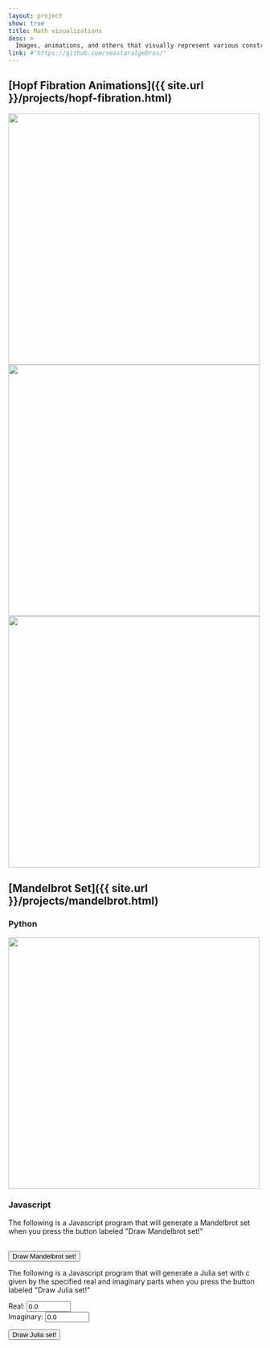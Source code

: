 ```yaml
---
layout: project
show: true
title: Math visualizations
desc: >
  Images, animations, and others that visually represent various constructs in math.
link: #"https://github.com/seastaralgebras/"
---
```

## [Hopf Fibration Animations]({{ site.url }}/projects/hopf-fibration.html)

<img src="{{ site.url }}/assets/images/hopf_latitudes.gif" width="500px" max-width="100%">
<img src="{{ site.url }}/assets/images/hopf_longitudes.gif" width="500px" max-width="100%">
<img src="{{ site.url }}/assets/images/hopf_my_points.gif" width="500px" max-width="100%">


## [Mandelbrot Set]({{ site.url }}/projects/mandelbrot.html)

### Python

<img src="{{ site.url }}/assets/images/mandelbrot_2000px_1000steps.png" width="500" max-width="100%">


### Javascript


<script>
    var mathjs_script = document.createElement('script');
    mathjs_script.type = 'text/javascript';
    mathjs_script.src = 'https://unpkg.com/mathjs@11.7.0/lib/browser/math.js'
    var mandy_script = document.createElement('script');
    mandy_script.type = 'text/javascript';
    mandy_script.src = '/assets/js/mandelbrot.js';
    document.head.appendChild(mathjs_script);
    document.head.appendChild(mandy_script);
</script>

<div class="js_container">
<p>The following is a Javascript program that will generate a Mandelbrot set when you press the button labeled "Draw Mandelbrot set!"</p>

<canvas id="mandelbrot" width="500" height="500" stype="border:1px solid #000000;"></canvas>
<br>
<button onclick="drawMandelbrot(mandelbrot_pic)">Draw Mandelbrot set!</button>
</div>

<div class="js_container">
<p>The following is a Javascript program that will generate a Julia set with c given by the specified real and imaginary parts when you press the button labeled "Draw Julia set!"</p>

<canvas id="julia" width="500" height="500" stype="border:1px solid #000000;"></canvas>

<form id="julia_point">
    Real: <input id="tiny_form" type="number" name="real_c" value="0.0" step="0.001" min="-2.1" max="2.1">
    <br>
    Imaginary: <input id="tiny_form" type="number" name="imag_c" value="0.0" step="0.001" min="-2.1" max="2.1">
</form> 
<button onclick="julia_start()">Draw Julia set!</button>
</div>

<script>
    var mandelbrot_pic = document.getElementById("mandelbrot");
    var julia_pic = document.getElementById("julia");

    function julia_start() {
      var z = document.getElementById("julia_point");
      var x;
      var y;
      x = z.real_c.value;
      y = z.imag_c.value;
      drawJulia(julia_pic, x, y);
    }
    
</script>
